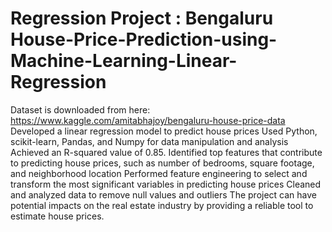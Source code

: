 # Regression Project : Bengaluru House-Price-Prediction-using-Machine-Learning-Linear-Regression

Dataset is downloaded from here: https://www.kaggle.com/amitabhajoy/bengaluru-house-price-data
Developed a linear regression model to predict house prices
Used Python, scikit-learn, Pandas, and Numpy for data manipulation and analysis
Achieved an R-squared value of 0.85.
Identified top features that contribute to predicting house prices, such as number of bedrooms, square footage, and neighborhood location
Performed feature engineering to select and transform the most significant variables in predicting house prices
Cleaned and analyzed data to remove null values and outliers
The project can have potential impacts on the real estate industry by providing a reliable tool to estimate house prices.
